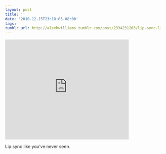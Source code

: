 ```yaml
---
layout: post
title: ''
date: '2010-12-15T23:18:05-08:00'
tags: 
tumblr_url: http://alexhwilliams.tumblr.com/post/2334231203/lip-sync-like-youve-never-seen
---
```

<iframe width="400" height="323" src="http://www.youtube.com/embed/cCK7njbgDO8?wmode=transparent&autohide=1&egm=0&hd=1&iv_load_policy=3&modestbranding=1&rel=0&showinfo=0&showsearch=0" frameborder="0" allowfullscreen></iframe><br/><p>Lip sync like you&#8217;ve never seen.</p>
